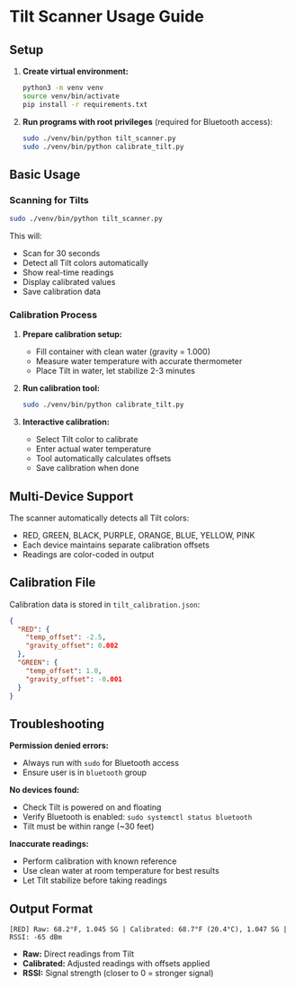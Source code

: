# Tilt Scanner Usage Guide

## Setup

1. **Create virtual environment:**
   ```bash
   python3 -m venv venv
   source venv/bin/activate
   pip install -r requirements.txt
   ```

2. **Run programs with root privileges** (required for Bluetooth access):
   ```bash
   sudo ./venv/bin/python tilt_scanner.py
   sudo ./venv/bin/python calibrate_tilt.py
   ```

## Basic Usage

### Scanning for Tilts
```bash
sudo ./venv/bin/python tilt_scanner.py
```
This will:
- Scan for 30 seconds
- Detect all Tilt colors automatically
- Show real-time readings
- Display calibrated values
- Save calibration data

### Calibration Process

1. **Prepare calibration setup:**
   - Fill container with clean water (gravity = 1.000)
   - Measure water temperature with accurate thermometer
   - Place Tilt in water, let stabilize 2-3 minutes

2. **Run calibration tool:**
   ```bash
   sudo ./venv/bin/python calibrate_tilt.py
   ```

3. **Interactive calibration:**
   - Select Tilt color to calibrate
   - Enter actual water temperature
   - Tool automatically calculates offsets
   - Save calibration when done

## Multi-Device Support

The scanner automatically detects all Tilt colors:
- RED, GREEN, BLACK, PURPLE, ORANGE, BLUE, YELLOW, PINK
- Each device maintains separate calibration offsets
- Readings are color-coded in output

## Calibration File

Calibration data is stored in `tilt_calibration.json`:
```json
{
  "RED": {
    "temp_offset": -2.5,
    "gravity_offset": 0.002
  },
  "GREEN": {
    "temp_offset": 1.0,
    "gravity_offset": -0.001
  }
}
```

## Troubleshooting

**Permission denied errors:**
- Always run with `sudo` for Bluetooth access
- Ensure user is in `bluetooth` group

**No devices found:**
- Check Tilt is powered on and floating
- Verify Bluetooth is enabled: `sudo systemctl status bluetooth`
- Tilt must be within range (~30 feet)

**Inaccurate readings:**
- Perform calibration with known reference
- Use clean water at room temperature for best results
- Let Tilt stabilize before taking readings

## Output Format

```
[RED] Raw: 68.2°F, 1.045 SG | Calibrated: 68.7°F (20.4°C), 1.047 SG | RSSI: -65 dBm
```

- **Raw:** Direct readings from Tilt
- **Calibrated:** Adjusted readings with offsets applied  
- **RSSI:** Signal strength (closer to 0 = stronger signal)